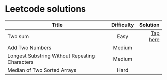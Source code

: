 # Leetcode solutions

| Title | Difficulty | Solution |
| - | :-: | -: |
| Two sum | Easy| [Tap here](./1-two-sum/index.js) |
| Add Two Numbers | Medium | |
| Longest Substring Without Repeating Characters | Medium | |
| Median of Two Sorted Arrays | Hard | |
